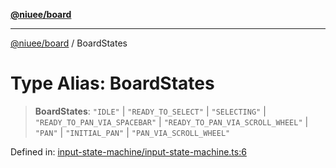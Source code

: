 [**@niuee/board**](../README.md)

***

[@niuee/board](../globals.md) / BoardStates

# Type Alias: BoardStates

> **BoardStates**: `"IDLE"` \| `"READY_TO_SELECT"` \| `"SELECTING"` \| `"READY_TO_PAN_VIA_SPACEBAR"` \| `"READY_TO_PAN_VIA_SCROLL_WHEEL"` \| `"PAN"` \| `"INITIAL_PAN"` \| `"PAN_VIA_SCROLL_WHEEL"`

Defined in: [input-state-machine/input-state-machine.ts:6](https://github.com/niuee/board/blob/a0a1179721d4f4b943b6a9bc156753ac9737e502/src/input-state-machine/input-state-machine.ts#L6)
